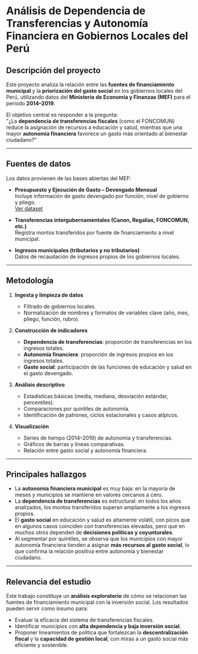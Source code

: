 # Análisis de Dependencia de Transferencias y Autonomía Financiera en Gobiernos Locales del Perú

## Descripción del proyecto
Este proyecto analiza la relación entre las **fuentes de financiamiento municipal** y la **priorización del gasto social** en los gobiernos locales del Perú, utilizando datos del **Ministerio de Economía y Finanzas (MEF)** para el periodo **2014–2019**.  

El objetivo central es responder a la pregunta:  
"¿La **dependencia de transferencias fiscales** (como el FONCOMUN) reduce la asignación de recursos a educación y salud, mientras que una mayor **autonomía financiera** favorece un gasto más orientado al bienestar ciudadano?"  

---

## Fuentes de datos
Los datos provienen de las bases abiertas del MEF:

- **Presupuesto y Ejecución de Gasto – Devengado Mensual**  
  Incluye información de gasto devengado por función, nivel de gobierno y pliego.  
  [Ver dataset](https://datosabiertos.gob.pe/dataset/presupuesto-y-ejecución-de-gasto-–-devengado-mensual)

- **Transferencias intergubernamentales (Canon, Regalías, FONCOMUN, etc.)**  
  Registra montos transferidos por fuente de financiamiento a nivel municipal.  

- **Ingresos municipales (tributarios y no tributarios)**  
  Datos de recaudación de ingresos propios de los gobiernos locales.  

---

## Metodología

1. **Ingesta y limpieza de datos**  
   - Filtrado de gobiernos locales.  
   - Normalización de nombres y formatos de variables clave (año, mes, pliego, función, rubro).  

2. **Construcción de indicadores**  
   - **Dependencia de transferencias**: proporción de transferencias en los ingresos totales.  
   - **Autonomía financiera**: proporción de ingresos propios en los ingresos totales.  
   - **Gasto social**: participación de las funciones de educación y salud en el gasto devengado.  

3. **Análisis descriptivo**  
   - Estadísticas básicas (media, mediana, desviación estándar, percentiles).  
   - Comparaciones por quintiles de autonomía.  
   - Identificación de patrones, ciclos estacionales y casos atípicos.  

4. **Visualización**  
   - Series de tiempo (2014–2019) de autonomía y transferencias.  
   - Gráficos de barras y líneas comparativas.  
   - Relación entre gasto social y autonomía financiera.  

---

## Principales hallazgos

- La **autonomía financiera municipal** es muy baja: en la mayoría de meses y municipios se mantiene en valores cercanos a cero.  
- La **dependencia de transferencias** es estructural: en todos los años analizados, los montos transferidos superan ampliamente a los ingresos propios.  
- El **gasto social** en educación y salud es altamente volátil, con picos que en algunos casos coinciden con transferencias elevadas, pero que en muchos otros dependen de **decisiones políticas y coyunturales**.  
- Al segmentar por quintiles, se observa que los municipios con mayor autonomía financiera tienden a asignar **más recursos al gasto social**, lo que confirma la relación positiva entre autonomía y bienestar ciudadano.  

---

## Relevancia del estudio
Este trabajo constituye un **análisis exploratorio** de cómo se relacionan las fuentes de financiamiento municipal con la inversión social. Los resultados pueden servir como insumo para:  

- Evaluar la eficacia del sistema de transferencias fiscales.  
- Identificar municipios con **alta dependencia y baja inversión social**.  
- Proponer lineamientos de política que fortalezcan la **descentralización fiscal** y la **capacidad de gestión local**, con miras a un gasto social más eficiente y sostenible.  

